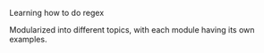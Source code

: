 Learning how to do regex

Modularized into different topics, with each module having its own examples.
